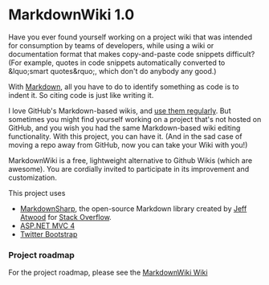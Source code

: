 # MarkdownWiki 1.0

Have you ever found yourself working on a project wiki that was intended for consumption by teams of developers, while using a wiki or documentation format that makes copy-and-paste code snippets difficult? (For example, quotes in code snippets automatically converted to &lquo;smart quotes&rquo;, which don't do anybody any good.)

With [Markdown](http://daringfireball.net/projects/markdown/), all you have to do to identify something as code is to indent it. So citing code is just like writing it.

I love GitHub's Markdown-based wikis, and [use them regularly](https://github.com/lorddev/coding-standards/wiki). But sometimes you might find yourself working on a project that's not hosted on GitHub, and you wish you had the same Markdown-based wiki editing functionality. With this project, you can have it. (And in the sad case of moving a repo away from GitHub, now you can take your Wiki with you!)

MarkdownWiki is a free, lightweight alternative to Github Wikis (which are awesome). You are cordially invited to participate in its improvement and customization.

This project uses

* [MarkdownSharp](https://code.google.com/p/markdownsharp/), the open-source Markdown library created by [Jeff Atwood](https://twitter.com/codinghorror) for [Stack Overflow](http://stackoverflow.com).
* [ASP.NET MVC 4](http://aspnetwebstack.codeplex.com/)
* [Twitter Bootstrap](http://twitter.github.io/bootstrap/)

### Project roadmap

For the project roadmap, please see the [MarkdownWiki Wiki](https://github.com/lorddev/markdownwiki/wiki)

